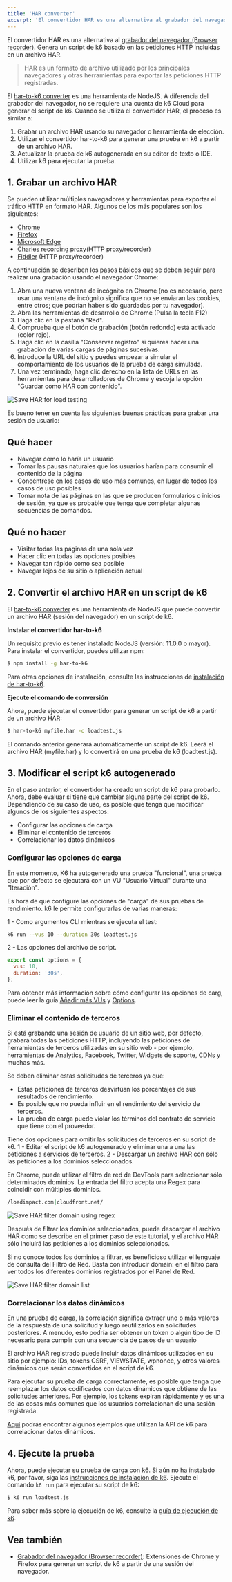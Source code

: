 ```yaml
---
title: 'HAR converter'
excerpt: 'El convertidor HAR es una alternativa al grabador del navegador (Browser recorder). Genera un script de k6 basado en las peticiones HTTP incluidas en un archivo HAR.'
---
```


El convertidor HAR es una alternativa al [grabador del navegador (Browser recorder)](/es/creacion-de-pruebas/grabar-una-sesion/grabador-de-navegador/). Genera un script de k6 basado en las peticiones HTTP incluidas en un archivo HAR.

> HAR es un formato de archivo utilizado por los principales navegadores y otras herramientas para exportar las peticiones HTTP registradas.

El [har-to-k6 converter](https://github.com/k6io/har-to-k6) es una herramienta de NodeJS. A diferencia del grabador del navegador, no se requiere una cuenta de k6 Cloud para generar el script de k6.
Cuando se utiliza el convertidor HAR, el proceso es similar a:

1. Grabar un archivo HAR usando su navegador o herramienta de elección.
2. Utilizar el convertidor har-to-k6 para generar una prueba en k6 a partir de un archivo HAR.
3. Actualizar la prueba de k6 autogenerada en su editor de texto o IDE.
4. Utilizar k6 para ejecutar la prueba.


## 1. Grabar un archivo HAR

Se pueden utilizar múltiples navegadores y herramientas para exportar el tráfico HTTP en formato HAR. Algunos de los más populares son los siguientes:

- [Chrome](https://www.google.com/chrome/)
- [Firefox](https://www.mozilla.org/en-US/firefox/)
- [Microsoft Edge](https://www.microsoft.com/en-us/windows/microsoft-edge)
- [Charles recording proxy](http://www.charlesproxy.com/)(HTTP proxy/recorder)
- [Fiddler](http://www.telerik.com/fiddler) (HTTP proxy/recorder)

A continuación se describen los pasos básicos que se deben seguir para realizar una grabación usando el navegador Chrome:

1. Abra una nueva ventana de incógnito en Chrome (no es necesario, pero usar una ventana de incógnito significa que no se enviaran las cookies, entre otros; que podrían haber sido guardadas por tu navegador).
2. Abra las herramientas de desarrollo de Chrome (Pulsa la tecla F12)
3. Haga clic en la pestaña "Red".
4. Comprueba que el botón de grabación (botón redondo) está activado (color rojo).
5. Haga clic en la casilla "Conservar registro" si quieres hacer una grabación de varias cargas de páginas sucesivas.
6. Introduce la URL del sitio y puedes empezar a simular el comportamiento de los usuarios de la prueba de carga simulada.
7. Una vez terminado, haga clic derecho en la lista de URLs en las herramientas para desarrolladores de Chrome y escoja la opción "Guardar como HAR con contenido".

![Save HAR for load testing](./images/session_recorder_save_as_har.png)

Es bueno tener en cuenta las siguientes buenas prácticas para grabar una sesión de usuario:

## Qué hacer
- Navegar como lo haría un usuario
- Tomar las pausas naturales que los usuarios harían para consumir el contenido de la página
- Concéntrese en los casos de uso más comunes, en lugar de todos los casos de uso posibles
- Tomar nota de las páginas en las que se producen formularios o inicios de sesión, ya que es probable que tenga que completar algunas secuencias de comandos.

## Qué no hacer
- Visitar todas las páginas de una sola vez
- Hacer clic en todas las opciones posibles
- Navegar tan rápido como sea posible
- Navegar lejos de su sitio o aplicación actual


## 2. Convertir el archivo HAR en un script de k6


El [har-to-k6 converter](https://github.com/k6io/har-to-k6) es una herramienta de NodeJS que puede convertir un archivo HAR (sesión del navegador) en un script de k6.

**Instalar el convertidor har-to-k6**

Un requisito previo es tener instalado NodeJS (versión: 11.0.0 o mayor). Para instalar el convertidor, puedes utilizar npm:


```bash
$ npm install -g har-to-k6
```

Para otras opciones de instalación, consulte las instrucciones de [instalación de har-to-k6](https://github.com/k6io/har-to-k6#installation).

**Ejecute el comando de conversión**

Ahora, puede ejecutar el convertidor para generar un script de k6 a partir de un archivo HAR:


```bash
$ har-to-k6 myfile.har -o loadtest.js
```

El comando anterior generará automáticamente un script de k6. Leerá el archivo HAR (myfile.har) y lo convertirá en una prueba de k6 (loadtest.js).

## 3. Modificar el script k6 autogenerado

En el paso anterior, el convertidor ha creado un script de k6 para probarlo. Ahora, debe evaluar si tiene que cambiar alguna parte del script de k6. Dependiendo de su caso de uso, es posible que tenga que modificar algunos de los siguientes aspectos:

- Configurar las opciones de carga
- Eliminar el contenido de terceros
- Correlacionar los datos dinámicos


### Configurar las opciones de carga


En este momento, K6 ha autogenerado una prueba "funcional", una prueba que por defecto se ejecutará con un VU "Usuario Virtual" durante una "Iteración".

Es hora de que configure las opciones de "carga" de sus pruebas de rendimiento. k6 le permite configurarlas de varias maneras:

1 - Como argumentos CLI mientras se ejecuta el test:


```bash
k6 run --vus 10 --duration 30s loadtest.js
```

2 - Las opciones del archivo de script.


```javascript
export const options = {
  vus: 10,
  duration: '30s',
};
```

Para obtener más información sobre cómo configurar las opciones de carg, puede leer la guía [Añadir más VUs](/es/empezando/ejecucion-de-k6/#agregando-mas-usuarios-virtuales-vus) y [Options](/es/usando-k6/opciones/).

### Eliminar el contenido de terceros

Si está grabando una sesión de usuario de un sitio web, por defecto, grabará todas las peticiones HTTP, incluyendo las peticiones de herramientas de terceros utilizadas en su sitio web - por ejemplo, herramientas de Analytics, Facebook, Twitter, Widgets de soporte, CDNs y muchas más.

Se deben eliminar estas solicitudes de terceros ya que:
- Estas peticiones de terceros desvirtúan los porcentajes de sus resultados de rendimiento.
- Es posible que no pueda influir en el rendimiento del servicio de terceros.
- La prueba de carga puede violar los términos del contrato de servicio que tiene con el proveedor.

Tiene dos opciones para omitir las solicitudes de terceros en su script de k6.
1 - Editar el script de k6 autogenerado y eliminar una a una las peticiones a servicios de terceros.
2 - Descargar un archivo HAR con sólo las peticiones a los dominios seleccionados.

En Chrome, puede utilizar el filtro de red de DevTools para seleccionar sólo determinados dominios. La entrada del filtro acepta una Regex para coincidir con múltiples dominios.

```bash
/loadimpact.com|cloudfront.net/
```

![Save HAR filter domain using regex](./images/session_recorder_filter_domain.png)

Después de filtrar los dominios seleccionados, puede descargar el archivo HAR como se describe en el primer paso de este tutorial, y el archivo HAR sólo incluirá las peticiones a los dominios seleccionados.

Si no conoce todos los dominios a filtrar, es beneficioso utilizar el lenguaje de consulta del Filtro de Red. Basta con introducir domain: en el filtro para ver todos los diferentes dominios registrados por el Panel de Red.

![Save HAR filter domain list](./images/session_recorder_filter_domain_list.png)

### Correlacionar los datos dinámicos


En una prueba de carga, la correlación significa extraer uno o más valores de la respuesta de una solicitud y luego reutilizarlos en solicitudes posteriores. A menudo, esto podría ser obtener un token o algún tipo de ID necesario para cumplir con una secuencia de pasos de un usuario

El archivo HAR registrado puede incluir datos dinámicos utilizados en su sitio por ejemplo:  IDs, tokens CSRF, VIEWSTATE, wpnonce, y otros valores dinámicos que serán convertidos en el script de k6.

Para ejecutar su prueba de carga correctamente, es posible que tenga que reemplazar los datos codificados con datos dinámicos que obtiene de las solicitudes anteriores. Por ejemplo, los tokens expiran rápidamente y es una de las cosas más comunes que los usuarios correlacionan de una sesión registrada.

[Aquí](/examples/correlation-and-dynamic-data) podrás encontrar algunos ejemplos que utilizan la API de k6 para correlacionar datos dinámicos.

## 4. Ejecute la prueba

Ahora, puede ejecutar su prueba de carga con k6. Si aún no ha instalado k6, por favor, siga las [instrucciones de instalación de k6](/es/empezando/instalacion/).
Ejecute el comando `k6 run` para ejecutar su script de k6:


```bash
$ k6 run loadtest.js
```

Para saber más sobre la ejecución de k6, consulte la [guía de ejecución de k6](/es/empezando/ejecucion-de-k6/).

## Vea también

- [Grabador del navegador (Browser recorder)](/es/creacion-de-pruebas/grabar-una-sesion/grabador-de-navegador/): Extensiones de Chrome y Firefox para generar un script de k6 a partir de una sesión del navegador.
